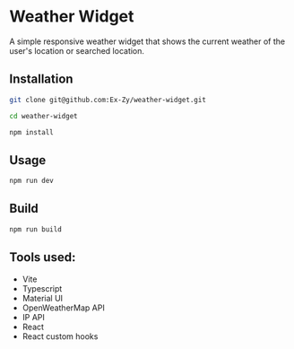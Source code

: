 # Weather Widget

A simple responsive weather widget that shows the current weather of the user's location or searched location.

## Installation

```bash
git clone git@github.com:Ex-Zy/weather-widget.git

cd weather-widget

npm install
```

## Usage

```bash
npm run dev
```

## Build

```bash
npm run build
```

## Tools used:
- Vite
- Typescript
- Material UI
- OpenWeatherMap API
- IP API
- React
- React custom hooks
